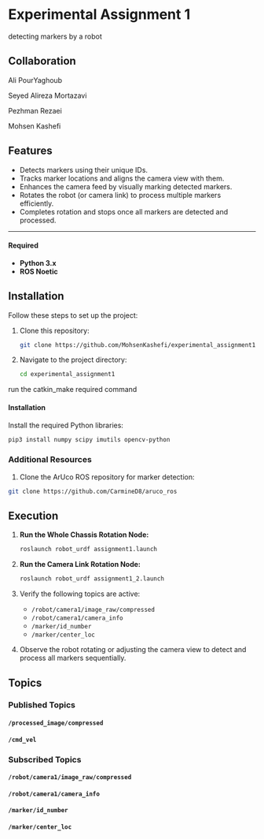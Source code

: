# Experimental Assignment 1

detecting markers by a robot

## Collaboration

Ali PourYaghoub

Seyed Alireza Mortazavi

Pezhman Rezaei

Mohsen Kashefi

## Features
- Detects markers using their unique IDs.
- Tracks marker locations and aligns the camera view with them.
- Enhances the camera feed by visually marking detected markers.
- Rotates the robot (or camera link) to process multiple markers efficiently.
- Completes rotation and stops once all markers are detected and processed.

---

#### Required
- **Python 3.x**
- **ROS Noetic**


## Installation

Follow these steps to set up the project:

1. Clone this repository:
   ```bash
   git clone https://github.com/MohsenKashefi/experimental_assignment1.git
   ```

2. Navigate to the project directory:
   ```bash
   cd experimental_assignment1
   ```
run the catkin_make required command
   

#### Installation

Install the required Python libraries:
```bash
pip3 install numpy scipy imutils opencv-python
```

### Additional Resources

1. Clone the ArUco ROS repository for marker detection:
```bash
git clone https://github.com/CarmineD8/aruco_ros
```


## Execution

1. **Run the Whole Chassis Rotation Node:**
   ```bash
   roslaunch robot_urdf assignment1.launch
   ```

2. **Run the Camera Link Rotation Node:**
   ```bash
   roslaunch robot_urdf assignment1_2.launch
   ```
   
3. Verify the following topics are active:

   - `/robot/camera1/image_raw/compressed`
   - `/robot/camera1/camera_info`
   - `/marker/id_number`
   - `/marker/center_loc`

4. Observe the robot rotating or adjusting the camera view to detect and process all markers sequentially.

## Topics

### Published Topics

#### `/processed_image/compressed`
#### `/cmd_vel`


### Subscribed Topics

#### `/robot/camera1/image_raw/compressed`
#### `/robot/camera1/camera_info`
#### `/marker/id_number`
#### `/marker/center_loc`







